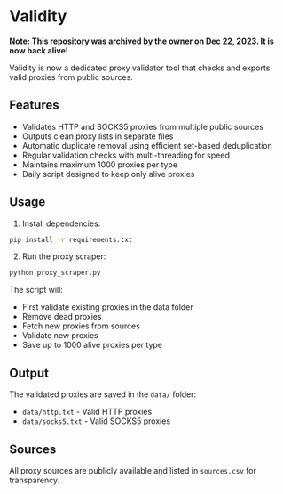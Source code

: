# Validity

**Note: This repository was archived by the owner on Dec 22, 2023. It is now back alive!**

Validity is now a dedicated proxy validator tool that checks and exports valid proxies from public sources.

## Features

- Validates HTTP and SOCKS5 proxies from multiple public sources
- Outputs clean proxy lists in separate files
- Automatic duplicate removal using efficient set-based deduplication
- Regular validation checks with multi-threading for speed
- Maintains maximum 1000 proxies per type
- Daily script designed to keep only alive proxies

## Usage

1. Install dependencies:
```bash
pip install -r requirements.txt
```

2. Run the proxy scraper:
```bash
python proxy_scraper.py
```

The script will:
- First validate existing proxies in the data folder
- Remove dead proxies
- Fetch new proxies from sources
- Validate new proxies
- Save up to 1000 alive proxies per type

## Output

The validated proxies are saved in the `data/` folder:

- `data/http.txt` - Valid HTTP proxies
- `data/socks5.txt` - Valid SOCKS5 proxies

## Sources

All proxy sources are publicly available and listed in `sources.csv` for transparency.
